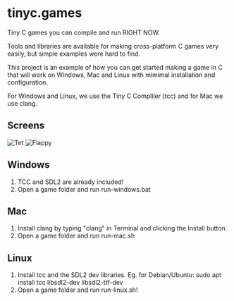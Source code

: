 # tinyc.games
Tiny C games you can compile and run RIGHT NOW.

Tools and libraries are available for making cross-platform C games very easily, but simple examples were hard to find.

This project is an example of how you can get started making a game in C that will work on Windows, Mac and Linux with mimimal installation and configuration.

For Windows and Linux, we use the Tiny C Compliler (tcc) and for Mac we use clang.

## Screens

![Tet](https://raw.githubusercontent.com/superjer/tinyc.games/gh-pages/images/tet-tiny.png)
![Flappy](https://raw.githubusercontent.com/superjer/tinyc.games/gh-pages/images/flappy-tiny.png)

## Windows
1. TCC and SDL2 are already included!
2. Open a game folder and run run-windows.bat

## Mac
1. Install clang by typing "clang" in Terminal and clicking the Install button.
2. Open a game folder and run run-mac.sh

## Linux
1. Install tcc and the SDL2 dev libraries. Eg. for Debian/Ubuntu:
    sudo apt install tcc libsdl2-dev libsdl2-ttf-dev
2. Open a game folder and run run-linux.sh!
